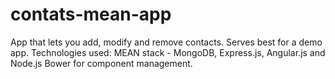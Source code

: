 # contats-mean-app
App that lets you add, modify and remove contacts. Serves best for a demo app.
Technologies used:
MEAN stack - MongoDB, Express.js, Angular.js and Node.js
Bower for component management.

